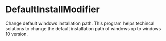 # DefaultInstallModifier
Change default windows installation path.
This program helps techincal solutions to change the default installation path of windows xp to windows 10 version.

